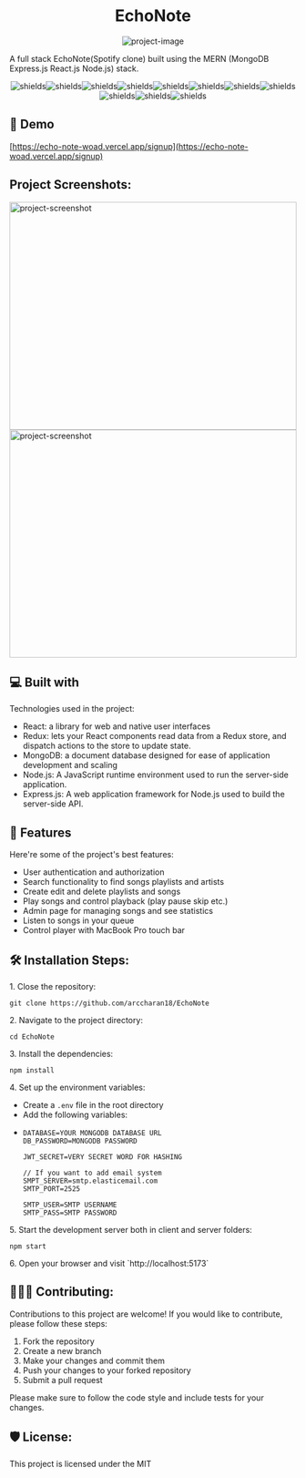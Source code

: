 <h1 align="center" id="title">EchoNote</h1>

<p align="center"><img src="https://i.ibb.co/BCQWZhs/Screenshot-2023-10-01-at-8-20-18-pm.png" alt="project-image"></p>

<p id="description">A full stack EchoNote(Spotify clone) built using the MERN (MongoDB Express.js React.js Node.js) stack.</p>

<p align="center"><img src="https://img.shields.io/badge/Node.js-43853D?style=for-the-badge&amp;logo=node.js&amp;logoColor=white" alt="shields"><img src="https://img.shields.io/badge/Sass-CC6699?style=for-the-badge&amp;logo=sass&amp;logoColor=white" alt="shields"><img src="https://img.shields.io/badge/Express.js-404D59?style=for-the-badge" alt="shields"><img src="https://img.shields.io/badge/React-20232A?style=for-the-badge&amp;logo=react&amp;logoColor=61DAFB" alt="shields"><img src="https://img.shields.io/badge/Redux-593D88?style=for-the-badge&amp;logo=redux&amp;logoColor=white" alt="shields"><img src="https://img.shields.io/badge/React_Router-CA4245?style=for-the-badge&amp;logo=react-router&amp;logoColor=white" alt="shields"><img src="https://img.shields.io/badge/MongoDB-4EA94B?style=for-the-badge&amp;logo=mongodb&amp;logoColor=white" alt="shields"><img src="https://img.shields.io/badge/Vercel-000000?style=for-the-badge&amp;logo=vercel&amp;logoColor=white" alt="shields"><img src="https://img.shields.io/badge/WebStorm-000000?style=for-the-badge&amp;logo=WebStorm&amp;logoColor=white" alt="shields"><img src="https://img.shields.io/badge/eslint-3A33D1?style=for-the-badge&amp;logo=eslint&amp;logoColor=white" alt="shields"><img src="https://img.shields.io/badge/prettier-1A2C34?style=for-the-badge&amp;logo=prettier&amp;logoColor=F7BA3E" alt="shields"></p>

<h2>🚀 Demo</h2>

[https://echo-note-woad.vercel.app/signup](https://echo-note-woad.vercel.app/signup)

<h2>Project Screenshots:</h2>

<img src="https://i.ibb.co/QCLvSyX/Screenshot-2023-10-01-at-8-31-15-pm.png" alt="project-screenshot" width="100%" height="400/">

<img src="https://i.ibb.co/FD9b02f/Screenshot-2023-10-01-at-8-30-58-pm.png" alt="project-screenshot" width="100%" height="400/">


<h2>💻 Built with</h2>

Technologies used in the project:

*   React:
a library for web and native user interfaces
*  Redux: lets your React components read data from a Redux store, and dispatch actions to the store to update state.
*   MongoDB: a document database designed for ease of application development and scaling
*  Node.js: A JavaScript runtime environment used to run the server-side application.
*  Express.js: A web application framework for Node.js used to build the server-side API.
  
<h2>🧐 Features</h2>

Here're some of the project's best features:

*   User authentication and authorization
*   Search functionality to find songs playlists and artists
*   Create edit and delete playlists and songs
*   Play songs and control playback (play pause skip etc.)
*   Admin page for managing songs and see statistics
*   Listen to songs in your queue
*   Control player with MacBook Pro touch bar

<h2>🛠️ Installation Steps:</h2>

<p>1. Close the repository:</p>

```
git clone https://github.com/arccharan18/EchoNote
```

<p>2. Navigate to the project directory:</p>

```
cd EchoNote
```

<p>3. Install the dependencies:</p>

```
npm install
```

<p>4. Set up the environment variables:</p>

* Create a `.env` file in the root directory
* Add the following variables:
* ```
  DATABASE=YOUR MONGODB DATABASE URL
  DB_PASSWORD=MONGODB PASSWORD
  
  JWT_SECRET=VERY SECRET WORD FOR HASHING
  
  // If you want to add email system
  SMPT_SERVER=smtp.elasticemail.com
  SMTP_PORT=2525

  SMTP_USER=SMTP USERNAME
  SMTP_PASS=SMTP PASSWORD
  ```

<p>5. Start the development server both in client and server folders: </p>

```
npm start
```

<p>6. Open your browser and visit 
`http://localhost:5173`</p>
  

<h2>🧑🏻‍💻 Contributing:</h2>

Contributions to this project are welcome! If you would like to contribute, please follow these steps:

1. Fork the repository
2. Create a new branch
3. Make your changes and commit them
4. Push your changes to your forked repository
5. Submit a pull request

Please make sure to follow the code style and include tests for your changes.

<h2>🛡️ License:</h2>

This project is licensed under the MIT

